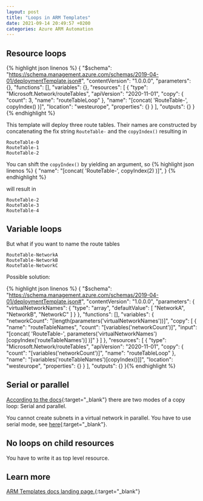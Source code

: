 ```yaml
---
layout: post
title: "Loops in ARM Templates"
date: 2021-09-14 20:49:57 +0200
categories: Azure ARM Automation
---
```


[ARM Templates Docs]:https://docs.microsoft.com/en-us/azure/azure-resource-manager/templates/
[Serial or parallel]:https://docs.microsoft.com/en-us/azure/azure-resource-manager/templates/copy-resources#serial-or-parallel
[Another operation in progress]:https://docs.microsoft.com/en-us/answers/questions/259861/error-anotheroperationinprogress-during-vnet-creat.html

## Resource loops




{% highlight json linenos %}
{
    "$schema": "https://schema.management.azure.com/schemas/2019-04-01/deploymentTemplate.json#",
    "contentVersion": "1.0.0.0",
    "parameters": {},
    "functions": [],
    "variables": {},
    "resources": [
        {
            "type": "Microsoft.Network/routeTables",
            "apiVersion": "2020-11-01",
            "copy": {
                "count": 3,
                "name": "routeTableLoop"
            },
            "name": "[concat( 'RouteTable-', copyIndex() )]",
            "location": "westeurope",
            "properties": {}
        }
    ],
    "outputs": {}
}
{% endhighlight %}

This template will deploy three route tables. Their names are constructed by concatenating the fix string `RouteTable-` and the `copyIndex()` resulting in

```
RouteTable-0
RouteTable-1
RouteTable-2
```

You can shift the `copyIndex()` by yielding an argument, so 
{% highlight json linenos %}
{
            "name": "[concat( 'RouteTable-', copyIndex(2) )]",
}
{% endhighlight %}

will result in 
```
RouteTable-2
RouteTable-3
RouteTable-4
```

## Variable loops

But what if you want to name the route tables
```
RouteTable-NetworkA
RouteTable-NetworkB
RouteTable-NetworkC
```

Possible solution:

{% highlight json linenos %}
{
    "$schema": "https://schema.management.azure.com/schemas/2019-04-01/deploymentTemplate.json#",
    "contentVersion": "1.0.0.0",
    "parameters": {
        "virtualNetworkNames": {
            "type": "array",
            "defaultValue": [
                "NetworkA",
                "NetworkB",
                "NetworkC"
            ]
        }
    },
    "functions": [],
    "variables": {
        "networkCount": "[length(parameters('virtualNetworkNames'))]",
        "copy": [
            {
                "name": "routeTableNames",
                "count": "[variables('networkCount')]",
                "input": "[concat( 'RouteTable-', parameters('virtualNetworkNames')[copyIndex('routeTableNames')] )]"
            }
        ]
    },
    "resources": [
        {
            "type": "Microsoft.Network/routeTables",
            "apiVersion": "2020-11-01",
            "copy": {
                "count": "[variables('networkCount')]",
                "name": "routeTableLoop"
            },
            "name": "[variables('routeTableNames')[copyIndex()]]",
            "location": "westeurope",
            "properties": {}
        }
    ],
    "outputs": {}
}{% endhighlight %}

## Serial or parallel

[According to the docs][Serial or parallel]{:target="_blank"}  there are two modes of a copy loop: Serial and parallel.

You cannot create subnets in a virtual network in parallel. You have to use serial mode, see [here][Another operation in progress]{:target="_blank"}.

## No loops on child resources

You have to write it as top level resource.

## Learn more

[ARM Templates docs landing page.][ARM Templates Docs]{:target="_blank"}
